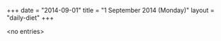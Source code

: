 +++
date = "2014-09-01"
title = "1 September 2014 (Monday)"
layout = "daily-diet"
+++


\<no entries\>
